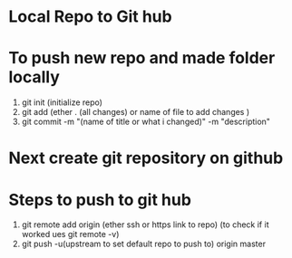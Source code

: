# Local Repo to Git hub




# To  push new repo  and made folder locally
1. git init (initialize repo)
2. git add (ether . (all changes) or name of file to add changes )
3. git commit -m "(name of title or what i changed)" -m "description"
# Next create git repository on github

# Steps to push to git hub
1. git remote add origin (ether ssh or https link to repo)
(to check if it worked ues git remote -v)
2. git push -u(upstream to set default repo to push to) origin master


